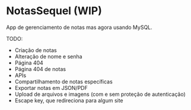 # NotasSequel (WIP)

App de gerenciamento de notas mas agora usando MySQL.

TODO:

- Criação de notas
- Alteração de nome e senha
- Página 404
- Página 404 de notas
- APIs
- Compartilhamento de notas específicas
- Exportar notas em JSON/PDF
- Upload de arquivos e imagens (com e sem proteção de autenticação)
- Escape key, que redireciona para algum site
